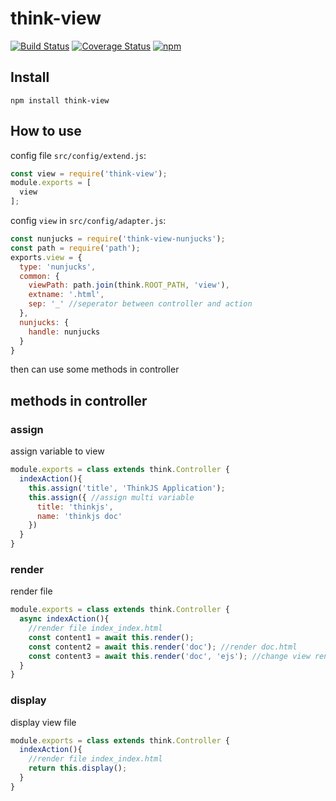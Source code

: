 # think-view
[![Build Status](https://travis-ci.org/thinkjs/think-view.svg?branch=master)](https://travis-ci.org/thinkjs/think-view)
[![Coverage Status](https://coveralls.io/repos/github/thinkjs/think-view/badge.svg?branch=master)](https://coveralls.io/github/thinkjs/think-view?branch=master)
[![npm](https://img.shields.io/npm/v/think-view.svg?style=flat-square)](https://www.npmjs.com/package/think-view)

## Install

```
npm install think-view
```

## How to use

config file `src/config/extend.js`:

```js
const view = require('think-view');
module.exports = [
  view
];
```

config `view` in `src/config/adapter.js`:

```js
const nunjucks = require('think-view-nunjucks');
const path = require('path');
exports.view = {
  type: 'nunjucks',
  common: {
    viewPath: path.join(think.ROOT_PATH, 'view'),
    extname: '.html',
    sep: '_' //seperator between controller and action
  },
  nunjucks: {
    handle: nunjucks
  }
}
```

then can use some methods in controller

## methods in controller

### assign

assign variable to view

```js
module.exports = class extends think.Controller {
  indexAction(){
    this.assign('title', 'ThinkJS Application');
    this.assign({ //assign multi variable
      title: 'thinkjs',
      name: 'thinkjs doc'
    })
  }
}
```

### render

render file

```js
module.exports = class extends think.Controller {
  async indexAction(){
    //render file index_index.html
    const content1 = await this.render();
    const content2 = await this.render('doc'); //render doc.html
    const content3 = await this.render('doc', 'ejs'); //change view render type to ejs
  }
}
```

### display

display view file

```js
module.exports = class extends think.Controller {
  indexAction(){
    //render file index_index.html
    return this.display();
  }
}
```
